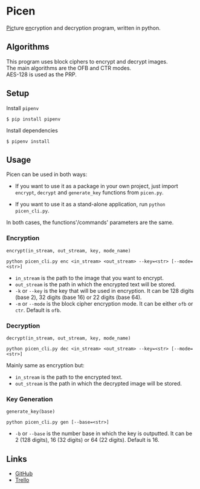 # Picen

<u>Pic</u>ture <u>en</u>cryption and decryption program, written in python.

## Algorithms

This program uses block ciphers to encrypt and decrypt images.<br>
The main algorithms are the OFB and CTR modes.<br>
AES-128 is used as the PRP.

## Setup

Install `pipenv`
```shell
$ pip install pipenv
```
Install dependencies
```shell
$ pipenv install
```

## Usage

Picen can be used in both ways:

- If you want to use it as a package in your own project,
just import `encrypt`, `decrypt` and `generate_key`
functions from `picen.py`.

- If you want to use it as a stand-alone application, run
`python picen_cli.py`.

In both cases, the functions'/commands' parameters are the same.

### Encryption

```
encrypt(in_stream, out_stream, key, mode_name)
```
```
python picen_cli.py enc <in_stream> <out_stream> --key=<str> [--mode=<str>]
```

- `in_stream` is the path to the image that you want to encrypt.
- `out_stream` is the path in which the encrypted text will be stored.
- `-k` or `--key` is the key that will be used in encryption.
It can be 128 digits (base 2), 32 digits (base 16) or 22 digits (base 64).
- `-m` or `--mode` is the block cipher encryption mode.
It can be either `ofb` or `ctr`. Default is `ofb`.

### Decryption

```
decrypt(in_stream, out_stream, key, mode_name)
```
```
python picen_cli.py dec <in_stream> <out_stream> --key=<str> [--mode=<str>]
```

Mainly same as encryption but:
- `in_stream` is the path to the encrypted text.
- `out_stream` is the path in which the decrypted image will be stored.

### Key Generation

```
generate_key(base)
```
```
python picen_cli.py gen [--base=<str>]
```

- `-b` or `--base` is the number base in which the key is outputted.
It can be 2 (128 digits), 16 (32 digits) or 64 (22 digits). Default is 16.

## Links

- [GitHub](https://github.com/TaymazKH/picen)
- [Trello](https://trello.com/b/7QRmgQuH/picen)
